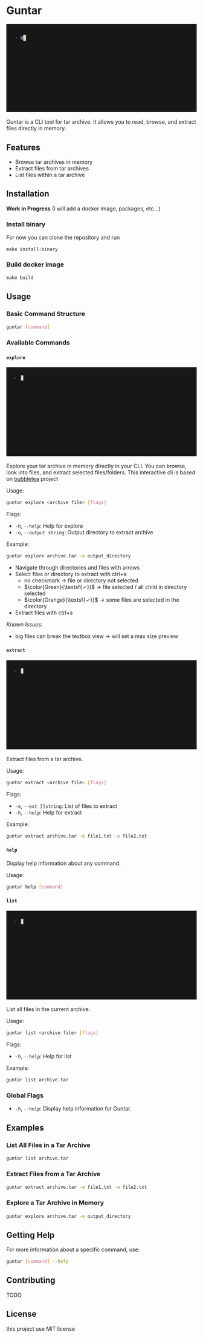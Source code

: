 # Guntar

![Alt Text](./vhs/intro.gif)

Guntar is a CLI tool for tar archive. It allows you to read, browse, and extract files directly in memory.

## Features

- Browse tar archives in memory
- Extract files from tar archives
- List files within a tar archive


## Installation

__Work in Progress__ (I will add a docker image, packages, etc...)

### Install binary
For now you can clone the repository and run

```
make install-binary
```

### Build docker image

```
make build
```

## Usage

### Basic Command Structure

```sh
guntar [command]
```

### Available Commands

#### `explore`

![Alt Text](./vhs/explore.gif)

Explore your tar archive in memory directly in your CLI. You can browse, look into files, and extract selected files/folders.
This interactive cli is based on [bubbletea](https://github.com/charmbracelet/bubbletea) project

Usage:
```sh
guntar explore <archive file> [flags]
```

Flags:
- `-h`, `--help`: Help for explore
- `-o`, `--output string`: Output directory to extract archive

Example:
```sh
guntar explore archive.tar -o output_directory
```

- Navigate through directories and files with arrows
- Select files or directory to extract with ctrl+a
    - no checkmark -> file or directory not selected
    - $\color{Green}{\textsf{✓}}$ -> file selected / all child in directory selected
    - $\color{Orange}{\textsf{✓}}$ -> some files are selected in the directory
- Extract files with ctrl+s

_Known Issues:_
- big files can break the textbox view -> will set a max size preview


#### `extract`

![Alt Text](./vhs/extract.gif)

Extract files from a tar archive.

Usage:
```sh
guntar extract <archive file> [flags]
```

Flags:
- `-e`, `--ext []string`: List of files to extract
- `-h`, `--help`: Help for extract

Example:
```sh
guntar extract archive.tar -e file1.txt -e file2.txt
```

#### `help`
Display help information about any command.

Usage:
```sh
guntar help [command]
```

#### `list`
![Alt Text](./vhs/list.gif)

List all files in the current archive.

Usage:
```sh
guntar list <archive file> [flags]
```

Flags:
- `-h`, `--help`: Help for list

Example:
```sh
guntar list archive.tar
```

### Global Flags

- `-h`, `--help`: Display help information for Guntar.

## Examples

### List All Files in a Tar Archive

```sh
guntar list archive.tar
```

### Extract Files from a Tar Archive

```sh
guntar extract archive.tar -e file1.txt -e file2.txt
```

### Explore a Tar Archive in Memory

```sh
guntar explore archive.tar -o output_directory
```

## Getting Help

For more information about a specific command, use:

```sh
guntar [command] --help
```

## Contributing

TODO

## License

this project use MIT license